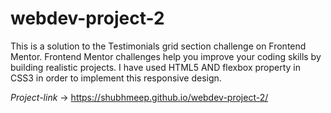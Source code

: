 # webdev-project-2
This is a solution to the Testimonials grid section challenge on Frontend Mentor. Frontend Mentor challenges help you improve your coding skills by building realistic projects. I have used HTML5 AND flexbox property in CSS3 in order to implement this responsive design.

*Project-link* ->   https://shubhmeep.github.io/webdev-project-2/
